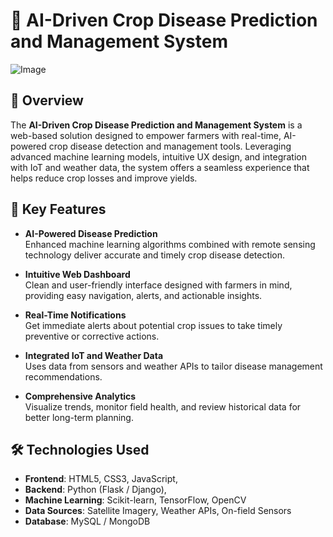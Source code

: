 # 🌾 AI-Driven Crop Disease Prediction and Management System

![Image](https://github.com/user-attachments/assets/7dbf5626-f46e-4c63-8c1e-af0ceed6cffb)
## 🚀 Overview

The **AI-Driven Crop Disease Prediction and Management System** is a web-based solution designed to empower farmers with real-time, AI-powered crop disease detection and management tools. Leveraging advanced machine learning models, intuitive UX design, and integration with IoT and weather data, the system offers a seamless experience that helps reduce crop losses and improve yields.

## 🧠 Key Features

- **AI-Powered Disease Prediction**  
  Enhanced machine learning algorithms combined with remote sensing technology deliver accurate and timely crop disease detection.

- **Intuitive Web Dashboard**  
  Clean and user-friendly interface designed with farmers in mind, providing easy navigation, alerts, and actionable insights.

- **Real-Time Notifications**  
  Get immediate alerts about potential crop issues to take timely preventive or corrective actions.

- **Integrated IoT and Weather Data**  
  Uses data from sensors and weather APIs to tailor disease management recommendations.

- **Comprehensive Analytics**  
  Visualize trends, monitor field health, and review historical data for better long-term planning.

## 🛠️ Technologies Used

- **Frontend**: HTML5, CSS3, JavaScript, 
- **Backend**: Python (Flask / Django),
- **Machine Learning**: Scikit-learn, TensorFlow, OpenCV  
- **Data Sources**: Satellite Imagery, Weather APIs, On-field Sensors  
- **Database**: MySQL / MongoDB
